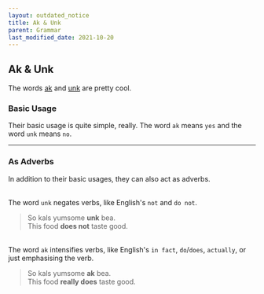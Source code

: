 ```yaml
---
layout: outdated_notice
title: Ak & Unk
parent: Grammar
last_modified_date: 2021-10-20
---
```


## Ak & Unk

The words [ak](../words/ak) and [unk](../words/unk) are pretty cool.

### Basic Usage
Their basic usage is quite simple, really. The word `ak` means `yes` and the word `unk` means `no`.

-----

### As Adverbs
In addition to their basic usages, they can also act as adverbs.

\
The word `unk` negates verbs, like English's `not` and `do not`.  
> So kals yumsome **unk** bea.  
  This food **does not** taste good.

\
The word `ak` intensifies verbs, like English's `in fact`, `do`/`does`, `actually`, or just emphasising the verb.  
> So kals yumsome **ak** bea.  
  This food **really does** taste good.